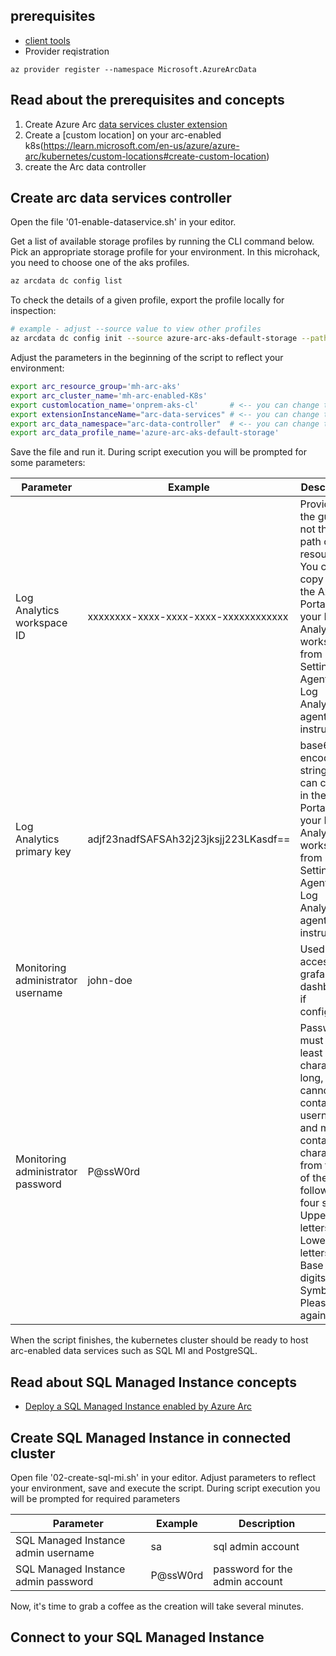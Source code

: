 ## prerequisites
- [client tools](https://learn.microsoft.com/en-us/azure/azure-arc/data/install-client-tools)
- Provider reqistration
```shell
az provider register --namespace Microsoft.AzureArcData
```

## Read about the prerequisites and concepts
1. Create Azure Arc [data services cluster extension](https://learn.microsoft.com/en-us/azure/azure-arc/kubernetes/conceptual-extensions)
2. Create a [custom location] on your arc-enabled k8s(https://learn.microsoft.com/en-us/azure/azure-arc/kubernetes/custom-locations#create-custom-location)
3. create the Arc data controller

## Create arc data services controller
Open the file '01-enable-dataservice.sh' in your editor.

Get a list of available storage profiles by running the CLI command below. Pick an appropriate storage profile for your environment. In this microhack, you need to choose one of the aks profiles.
```bash
az arcdata dc config list
```
To check the details of a given profile, export the profile locally for inspection:
```bash
# example - adjust --source value to view other profiles
az arcdata dc config init --source azure-arc-aks-default-storage --path ./arcdata-profile
```
Adjust the parameters in the beginning of the script to reflect your environment:
```bash
export arc_resource_group='mh-arc-aks'
export arc_cluster_name='mh-arc-enabled-K8s'
export customlocation_name='onprem-aks-cl'       # <-- you can change this according to your naming convention
export extensionInstanceName="arc-data-services" # <-- you can change this according to your naming convention
export arc_data_namespace="arc-data-controller"  # <-- you can change this according to your naming convention
export arc_data_profile_name='azure-arc-aks-default-storage'
```
Save the file and run it. During script execution you will be prompted for some parameters:

| Parameter | Example | Description | 
|-----------|---------|-------------|
| Log Analytics workspace ID | xxxxxxxx-xxxx-xxxx-xxxx-xxxxxxxxxxxx | Provide just the guid, not the full path of the resource. You can copy it in the Azure Portal from your Log Analytics workspace from Settings > Agents > Log Analytics agents instructions.  |
| Log Analytics primary key  | adjf23nadfSAFSAh32j23jksjj223LKasdf== | base64 encoded string. You can copy it in the Azure Portal from your Log Analytics workspace from Settings > Agents > Log Analytics agents instructions. |
| Monitoring administrator username | john-doe | Used to access your grafana dashboard if configured |
| Monitoring administrator password | P@ssW0rd | Passwords must be at least 8 characters long, cannot contain the username, and must contain characters from three of the following four sets: Uppercase letters, Lowercase letters, Base 10 digits, and Symbols. Please try again. |

When the script finishes, the kubernetes cluster should be ready to host arc-enabled data services such as SQL MI and PostgreSQL.

## Read about SQL Managed Instance concepts
* [Deploy a SQL Managed Instance enabled by Azure Arc](https://learn.microsoft.com/en-us/azure/azure-arc/data/create-sql-managed-instance)

## Create SQL Managed Instance in connected cluster

Open file '02-create-sql-mi.sh' in your editor. Adjust parameters to reflect your environment, save and execute the script. During script execution you will be prompted for required parameters

| Parameter | Example | Description |
|-----------|---------|-------------|
| SQL Managed Instance admin username | sa | sql admin account |
| SQL Managed Instance admin password | P@ssW0rd | password for the admin account |

Now, it's time to grab a coffee as the creation will take several minutes.

## Connect to your SQL Managed Instance